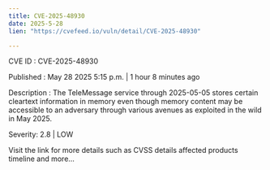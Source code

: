```yaml
---
title: CVE-2025-48930
date: 2025-5-28
lien: "https://cvefeed.io/vuln/detail/CVE-2025-48930"

---
```


CVE ID : CVE-2025-48930

Published :  May 28
2025
5:15 p.m. | 1 hour
8 minutes ago

Description : The TeleMessage service through 2025-05-05 stores certain cleartext information in memory
even though memory content may be accessible to an adversary through various avenues
as exploited in the wild in May 2025.

Severity: 2.8 | LOW

Visit the link for more details
such as CVSS details
affected products
timeline
and more...
